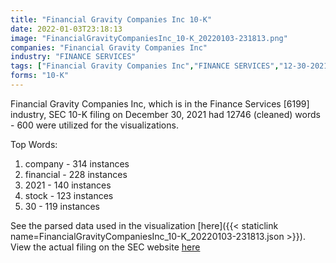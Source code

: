 ```yaml
---
title: "Financial Gravity Companies Inc 10-K"
date: 2022-01-03T23:18:13
image: "FinancialGravityCompaniesInc_10-K_20220103-231813.png"
companies: "Financial Gravity Companies Inc"
industry: "FINANCE SERVICES"
tags: ["Financial Gravity Companies Inc","FINANCE SERVICES","12-30-2021","10-K"]
forms: "10-K"
---
```

Financial Gravity Companies Inc, which is in the Finance Services [6199] industry, SEC 10-K filing on December 30, 2021 had 12746 (cleaned) words - 600 were utilized for the visualizations.

Top Words:
1. company - 314 instances
2. financial - 228 instances
3. 2021 - 140 instances
4. stock - 123 instances
5. 30 - 119 instances


See the parsed data used in the visualization [here]({{< staticlink name=FinancialGravityCompaniesInc_10-K_20220103-231813.json >}}).  
View the actual filing on the SEC website [here](https://www.sec.gov/Archives/edgar/data/1377167/0001683168-21-006644.txt)